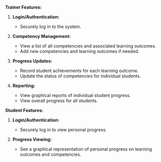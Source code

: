  
**Trainer Features:**
1. **Login/Authentication:**
   - Securely log in to the system.

2. **Competency Management:**
   - View a list of all competencies and associated learning outcomes.
   - Add new competencies and learning outcomes if needed.

3. **Progress Updates:**
   - Record student achievements for each learning outcome.
   - Update the status of competencies for individual students.

4. **Reporting:**
   - View graphical reports of individual student progress.
   - View overall progress for all students.

**Student Features:**
1. **Login/Authentication:**
   - Securely log in to view personal progress.

2. **Progress Viewing:**
   - See a graphical representation of personal progress on learning outcomes and competencies.
